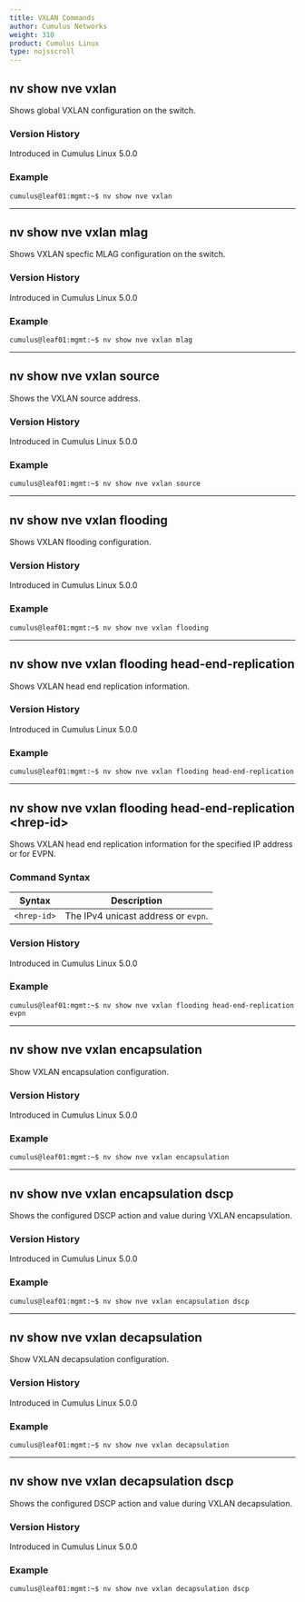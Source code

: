 ```yaml
---
title: VXLAN Commands
author: Cumulus Networks
weight: 310
product: Cumulus Linux
type: nojsscroll
---
```

## nv show nve vxlan

Shows global VXLAN configuration on the switch.

### Version History

Introduced in Cumulus Linux 5.0.0

### Example

```
cumulus@leaf01:mgmt:~$ nv show nve vxlan
```

- - -

## nv show nve vxlan mlag

Shows VXLAN specfic MLAG configuration on the switch.

### Version History

Introduced in Cumulus Linux 5.0.0

### Example

```
cumulus@leaf01:mgmt:~$ nv show nve vxlan mlag
```

- - -

## nv show nve vxlan source

Shows the VXLAN source address.

### Version History

Introduced in Cumulus Linux 5.0.0

### Example

```
cumulus@leaf01:mgmt:~$ nv show nve vxlan source
```

- - -

## nv show nve vxlan flooding

Shows VXLAN flooding configuration.

### Version History

Introduced in Cumulus Linux 5.0.0

### Example

```
cumulus@leaf01:mgmt:~$ nv show nve vxlan flooding
```

- - -

## nv show nve vxlan flooding head-end-replication

Shows VXLAN head end replication information.

### Version History

Introduced in Cumulus Linux 5.0.0

### Example

```
cumulus@leaf01:mgmt:~$ nv show nve vxlan flooding head-end-replication
```

- - -

## nv show nve vxlan flooding head-end-replication \<hrep-id\>

Shows VXLAN head end replication information for the specified IP address or for EVPN.

### Command Syntax

| Syntax |  Description   |
| --------- | -------------- |
| `<hrep-id>` | The IPv4 unicast address or `evpn`. |

### Version History

Introduced in Cumulus Linux 5.0.0

### Example

```
cumulus@leaf01:mgmt:~$ nv show nve vxlan flooding head-end-replication evpn
```

- - -

## nv show nve vxlan encapsulation

Show VXLAN encapsulation configuration.

### Version History

Introduced in Cumulus Linux 5.0.0

### Example

```
cumulus@leaf01:mgmt:~$ nv show nve vxlan encapsulation
```

- - -

## nv show nve vxlan encapsulation dscp

Shows the configured DSCP action and value during VXLAN encapsulation.

### Version History

Introduced in Cumulus Linux 5.0.0

### Example

```
cumulus@leaf01:mgmt:~$ nv show nve vxlan encapsulation dscp
```

- - -

## nv show nve vxlan decapsulation

Show VXLAN decapsulation configuration.

### Version History

Introduced in Cumulus Linux 5.0.0

### Example

```
cumulus@leaf01:mgmt:~$ nv show nve vxlan decapsulation
```

- - -

## nv show nve vxlan decapsulation dscp

Shows the configured DSCP action and value during VXLAN decapsulation.

### Version History

Introduced in Cumulus Linux 5.0.0

### Example

```
cumulus@leaf01:mgmt:~$ nv show nve vxlan decapsulation dscp
```
